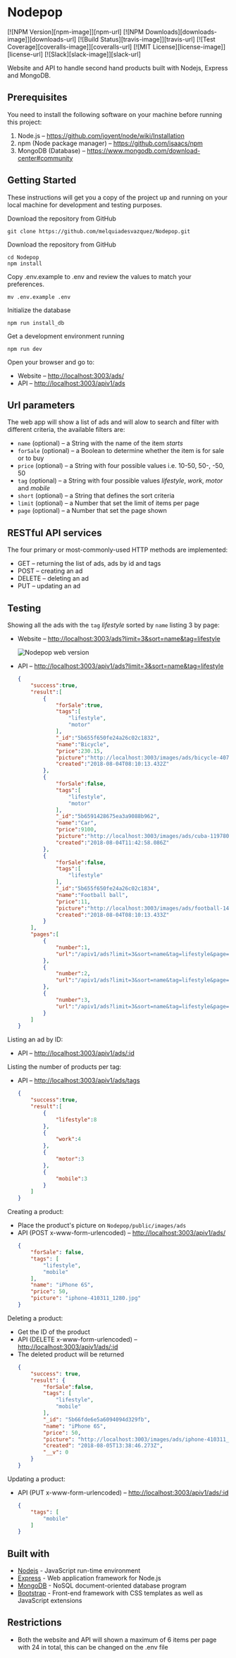 # Nodepop

[![NPM Version][npm-image]][npm-url]
[![NPM Downloads][downloads-image]][downloads-url]
[![Build Status][travis-image]][travis-url]
[![Test Coverage][coveralls-image]][coveralls-url]
[![MIT License][license-image]][license-url]
[![Slack][slack-image]][slack-url]

Website and API to handle second hand products built with Nodejs, Express and MongoDB.

## Prerequisites

You need to install the following software on your machine before running this project:

1. Node.js  &ndash; <https://github.com/joyent/node/wiki/Installation>
2. npm (Node package manager)  &ndash; <https://github.com/isaacs/npm>
3. MongoDB (Database)  &ndash; <https://www.mongodb.com/download-center#community>

## Getting Started

These instructions will get you a copy of the project up and running on your local machine for development and testing purposes.

Download the repository from GitHub

```shell
git clone https://github.com/melquiadesvazquez/Nodepop.git
```

Download the repository from GitHub

```shell
cd Nodepop
npm install
```

Copy .env.example to .env and review the values to match your preferences.

```shell
mv .env.example .env
```

Initialize the database

```shell
npm run install_db
```

Get a development environment running

```shell
npm run dev
```

Open your browser and go to:

+ Website &ndash; <http://localhost:3003/ads/>
+ API &ndash; <http://localhost:3003/apiv1/ads>

## Url parameters

The web app will show a list of ads and will alow to search and filter with different criteria, the available filters are:

+ `name` (optional) &ndash; a String with the name of the item *starts*
+ `forSale` (optional) &ndash;  a Boolean to determine whether the item is for sale or to buy
+ `price` (optional) &ndash; a String with four possible values i.e. 10-50, 50-, -50, 50
+ `tag` (optional) &ndash; a String with four possible values *lifestyle*, *work*, *motor* and *mobile*
+ `short` (optional) &ndash; a String that defines the sort criteria
+ `limit` (optional) &ndash; a Number that set the limit of items per page
+ `page` (optional) &ndash; a Number that set the page shown

## RESTful API services

The four primary or most-commonly-used HTTP methods are implemented:

+ GET &ndash; returning the list of ads, ads by id and tags
+ POST &ndash; creating an ad
+ DELETE &ndash; deleting an ad
+ PUT  &ndash; updating an ad

## Testing

Showing all the ads with the `tag` *lifestyle* sorted by `name` listing 3 by page:

+ Website &ndash; <http://localhost:3003/ads?limit=3&sort=name&tag=lifestyle>
  
    ![Nodepop web version](https://raw.githubusercontent.com/melquiadesvazquez/Nodepop/master/public/images/misc/web.jpg)

+ API &ndash; <http://localhost:3003/apiv1/ads?limit=3&sort=name&tag=lifestyle>
    ```json
    {  
        "success":true,
        "result":[  
            {  
                "forSale":true,
                "tags":[  
                    "lifestyle",
                    "motor"
                ],
                "_id":"5b655f650fe24a26c02c1832",
                "name":"Bicycle",
                "price":230.15,
                "picture":"http://localhost:3003/images/ads/bicycle-407215_1920.jpg",
                "created":"2018-08-04T08:10:13.432Z"
            },
            {  
                "forSale":false,
                "tags":[  
                    "lifestyle",
                    "motor"
                ],
                "_id":"5b6591428675ea3a9088b962",
                "name":"Car",
                "price":9100,
                "picture":"http://localhost:3003/images/ads/cuba-1197800_1920.jpg",
                "created":"2018-08-04T11:42:58.086Z"
            },
            {  
                "forSale":false,
                "tags":[  
                    "lifestyle"
                ],
                "_id":"5b655f650fe24a26c02c1834",
                "name":"Football ball",
                "price":11,
                "picture":"http://localhost:3003/images/ads/football-1419954_1920.jpg",
                "created":"2018-08-04T08:10:13.433Z"
            }
        ],
        "pages":[  
            {  
                "number":1,
                "url":"/apiv1/ads?limit=3&sort=name&tag=lifestyle&page=1"
            },
            {  
                "number":2,
                "url":"/apiv1/ads?limit=3&sort=name&tag=lifestyle&page=2"
            },
            {  
                "number":3,
                "url":"/apiv1/ads?limit=3&sort=name&tag=lifestyle&page=3"
            }
        ]
    }
    ```
Listing an ad by ID:

+ API &ndash; <http://localhost:3003/apiv1/ads/:id>
  
Listing the number of products per tag:

+ API &ndash; <http://localhost:3003/apiv1/ads/tags>
    ```json
    {  
        "success":true,
        "result":[  
            {  
                "lifestyle":8
            },
            {  
                "work":4
            },
            {  
                "motor":3
            },
            {  
                "mobile":3
            }
        ]
    }
    ```

Creating a product:

+ Place the product's picture on `Nodepop/public/images/ads`
+ API (POST x-www-form-urlencoded) &ndash; <http://localhost:3003/apiv1/ads/>
    ```json
    {
        "forSale": false,
        "tags": [
            "lifestyle",
            "mobile"
        ],
        "name": "iPhone 6S",
        "price": 50,
        "picture": "iphone-410311_1280.jpg"
    }
    ```

Deleting a product:

+ Get the ID of the product
+ API (DELETE x-www-form-urlencoded) &ndash; <http://localhost:3003/apiv1/ads/:id>
+ The deleted product will be returned
    ```json
    {  
        "success": true,
        "result": {  
            "forSale":false,
            "tags": [  
                "lifestyle",
                "mobile"
            ],
            "_id": "5b66fde6e5a6094094d329fb",
            "name": "iPhone 6S",
            "price": 50,
            "picture": "http://localhost:3003/images/ads/iphone-410311_1280.jpg",
            "created": "2018-08-05T13:38:46.273Z",
            "__v": 0
        }
    }
    ```

Updating a product:

+ API (PUT x-www-form-urlencoded) &ndash; <http://localhost:3003/apiv1/ads/:id>
    ```json
    {
        "tags": [
            "mobile"
        ]
    }
    ```

## Built with

+ [Nodejs](https://nodejs.org/) - JavaScript run-time environment
+ [Express](http://expressjs.com/) - Web application framework for Node.js
+ [MongoDB](https://www.mongodb.com/) - NoSQL document-oriented database program
+ [Bootstrap](https://getbootstrap.com/) - Front-end framework with CSS templates as well as JavaScript extensions

## Restrictions

+ Both the website and API will shown a maximum of 6 items per page with 24 in total, this can be changed on the .env file
